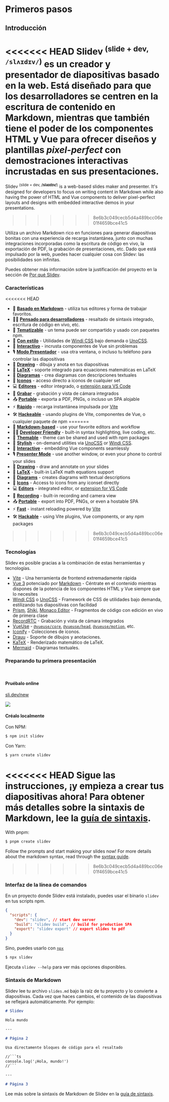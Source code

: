 # Primeros pasos

## Introducción

<<<<<<< HEAD
Slidev <sup>(slide + dev, `/slʌɪdɪv/`)</sup> es un creador y presentador de diapositivas basado en la web. Está diseñado para que los desarrolladores se centren en la escritura de contenido en Markdown, mientras que también tiene el poder de los componentes HTML y Vue para ofrecer diseños y plantillas _pixel-perfect_ con demostraciones interactivas incrustadas en sus presentaciones.
=======
Slidev <sup>(slide + dev, **/slaɪdɪv/**)</sup> is a web-based slides maker and presenter. It's designed for developers to focus on writing content in Markdown while also having the power of HTML and Vue components to deliver pixel-perfect layouts and designs with embedded interactive demos in your presentations.
>>>>>>> 8e6b3c049cecb5d4a489bcc06e01f4659bce41c5

Utiliza un archivo Markdown rico en funciones para generar diapositivas bonitas con una experiencia de recarga instantánea, junto con muchas integraciones incorporadas como la escritura de código en vivo, la exportación de PDF, la grabación de presentaciones, etc. Dado que está impulsado por la web, puedes hacer cualquier cosa con Slidev: las posibilidades son infinitas.

Puedes obtener más información sobre la justificación del proyecto en la sección de [Por qué Slidev](/guide/why).

### Características

<<<<<<< HEAD
- 📝 [**Basado en Markdown**](/guide/syntax.html) - utiliza tus editores y forma de trabajar favoritos.
- 🧑‍💻 [**Pensado para desarrolladores**](/guide/syntax.html#code-blocks) - resaltado de sintaxis integrado, escritura de código en vivo, etc.
- 🎨 [**Tematizable**](/themes/gallery.html) - un tema puede ser compartido y usado con paquetes npm.
- 🌈 [**Con estilo**](/guide/syntax.html#embedded-styles) - Utilidades de [Windi CSS](https://windicss.org/) bajo demanda o [UnoCSS](https://uno.antfu.me).
- 🤹 [**Interactivo**](/custom/directory-structure.html#components) - incrusta componentes de Vue sin problemas
- 🎙 [**Modo Presentador**](/guide/presenter-mode.html) - usa otra ventana, o incluso tu teléfono para controlar las diapositivas
- 🎨 [**Drawing**](/guide/drawing.html) - dibuja y anota en tus diapositivas
- 🧮 [**LaTeX**](/guide/syntax.html#latex) - soporte integrado para ecuaciones matemáticas en LaTeX
- 📰 [**Diagramas**](/guide/syntax.html#diagrams) - crea diagramas con descripciones textuales
- 🌟 [**Iconos**](/guide/syntax.html#icons) - acceso directo a iconos de cualquier set
- 💻 [**Editores**](/guide/editors.html) - editor integrado, o [extensión para VS Code](https://github.com/slidevjs/slidev-vscode)
- 🎥 [**Grabar**](/guide/recording.html) - grabación y vista de cámara integrados
- 📤 [**Portable**](/guide/exporting.html) - exporta a PDF, PNGs, o incluso un SPA alojable
- ⚡️ [**Rápido**](https://vitejs.dev) - recarga instantánea impulsada por [Vite](https://vitejs.dev)
- 🛠 [**Hackeable**](/custom/config-vite.html) - usando plugins de Vite, componentes de Vue, o cualquier paquete de npm
=======
- 📝 [**Markdown-based**](/guide/syntax.html) - use your favorite editors and workflow
- 🧑‍💻 [**Developer Friendly**](/guide/syntax.html#code-blocks) - built-in syntax highlighting, live coding, etc.
- 🎨 [**Themable**](/themes/gallery.html) - theme can be shared and used with npm packages
- 🌈 [**Stylish**](/guide/syntax.html#embedded-styles) - on-demand utilities via [UnoCSS](https://github.com/unocss/unocss) or [Windi CSS](https://windicss.org/).
- 🤹 [**Interactive**](/custom/directory-structure.html#components) - embedding Vue components seamlessly
- 🎙 [**Presenter Mode**](/guide/presenter-mode.html) - use another window, or even your phone to control your slides
- 🎨 [**Drawing**](/guide/drawing.html) - draw and annotate on your slides
- 🧮 [**LaTeX**](/guide/syntax.html#latex) - built-in LaTeX math equations support
- 📰 [**Diagrams**](/guide/syntax.html#diagrams) - creates diagrams with textual descriptions 
- 🌟 [**Icons**](/guide/syntax.html#icons) - Access to icons from any iconset directly
- 💻 [**Editors**](/guide/editors.html) - integrated editor, or [extension for VS Code](https://github.com/slidevjs/slidev-vscode)
- 🎥 [**Recording**](/guide/recording.html) - built-in recording and camera view
- 📤 [**Portable**](/guide/exporting.html) - export into PDF, PNGs, or even a hostable SPA
- ⚡️ [**Fast**](https://vitejs.dev) - instant reloading powered by [Vite](https://vitejs.dev)
- 🛠 [**Hackable**](/custom/config-vite.html) - using Vite plugins, Vue components, or any npm packages
>>>>>>> 8e6b3c049cecb5d4a489bcc06e01f4659bce41c5

### Tecnologías

Slidev es posible gracias a la combinación de estas herramientas y tecnologías.

- [Vite](https://vitejs.dev) - Una herramienta de frontend extremadamente rápida
- [Vue 3](https://v3.vuejs.org/) potenciado por [Markdown](https://daringfireball.net/projects/markdown/syntax) - Céntrate en el contenido mientras dispones de la potencia de los componentes HTML y Vue siempre que lo necesites
- [Windi CSS](https://github.com/windicss/windicss) o [UnoCSS](https://github.com/unocss/unocss) - Framework de CSS de utilidades bajo demanda, estilizando tus diapositivas con facilidad
- [Prism](https://github.com/PrismJS/prism), [Shiki](https://github.com/shikijs/shiki), [Monaco Editor](https://github.com/Microsoft/monaco-editor) - Fragmentos de código con edición en vivo de primera clase
- [RecordRTC](https://recordrtc.org) - Grabación y vista de cámara integrados
- [VueUse](https://vueuse.org) -  [`@vueuse/core`](https://github.com/vueuse/vueuse), [`@vueuse/head`](https://github.com/vueuse/head), [`@vueuse/motion`](https://github.com/vueuse/motion), etc.
- [Iconify](https://iconify.design/) - Colecciones de iconos.
- [Drauu](https://github.com/antfu/drauu) - Soporte de dibujos y anotaciones.
- [KaTeX](https://katex.org/) - Renderizado matemático de LaTeX.
- [Mermaid](https://mermaid-js.github.io/mermaid) - Diagramas textuales.

### Preparando tu primera presentación

<br>

#### Pruébalo online

[sli.dev/new](https://sli.dev/new)

[![](https://developer.stackblitz.com/img/open_in_stackblitz.svg)](https://sli.dev/new)

#### Créalo localmente

Con NPM:

```bash
$ npm init slidev
```

Con Yarn:

```bash
$ yarn create slidev
```

<<<<<<< HEAD
Sigue las instrucciones, ¡y empieza a crear tus diapositivas ahora! Para obtener más detalles sobre la sintaxis de Markdown, lee la [guía de sintaxis](/guide/syntax).
=======
With pnpm:

```bash
$ pnpm create slidev
```

Follow the prompts and start making your slides now! For more details about the markdown syntax, read through the [syntax guide](/guide/syntax).
>>>>>>> 8e6b3c049cecb5d4a489bcc06e01f4659bce41c5

### Interfaz de la línea de comandos

En un proyecto donde Slidev está instalado, puedes usar el binario `slidev` en tus scripts npm.

```json
{
  "scripts": {
    "dev": "slidev", // start dev server
    "build": "slidev build", // build for production SPA
    "export": "slidev export" // export slides to pdf
  }
}
```

Sino, puedes usarlo con [`npx`](https://www.npmjs.com/package/npx)

```bash
$ npx slidev
```

Ejecuta `slidev --help` para ver más opciones disponibles.

### Sintaxis de Markdown

Slidev lee tu archivo `slides.md` bajo la raíz de tu proyecto y lo convierte a diapositivas. Cada vez que haces cambios, el contenido de las diapositivas se reflejará automáticamente. Por ejemplo:

~~~md
# Slidev

Hola mundo

---

# Página 2

Usa directamente bloques de código para el resaltado

//```ts
console.log('¡Hola, mundo!')
//```

---

# Página 3
~~~

Lee más sobre la sintaxis de Markdown de Slidev en la [guía de sintaxis](/guide/syntax).
